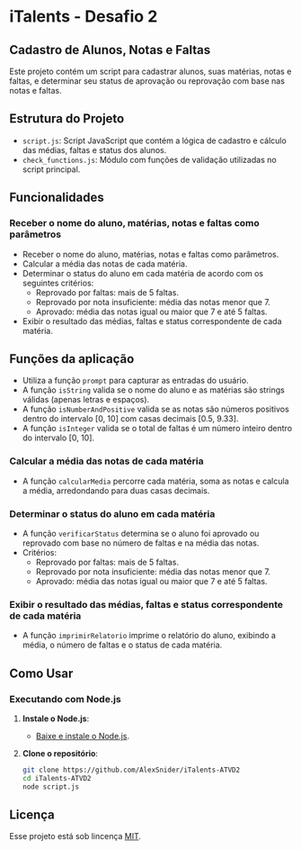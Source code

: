 # iTalents - Desafio 2

## Cadastro de Alunos, Notas e Faltas

Este projeto contém um script para cadastrar alunos, suas matérias, notas e faltas, e determinar seu status de aprovação ou reprovação com base nas notas e faltas.

## Estrutura do Projeto

- `script.js`: Script JavaScript que contém a lógica de cadastro e cálculo das médias, faltas e status dos alunos.
- `check_functions.js`: Módulo com funções de validação utilizadas no script principal.

## Funcionalidades

### Receber o nome do aluno, matérias, notas e faltas como parâmetros

- Receber o nome do aluno, matérias, notas e faltas como parâmetros.
- Calcular a média das notas de cada matéria.
- Determinar o status do aluno em cada matéria de acordo com os seguintes critérios:
  - Reprovado por faltas: mais de 5 faltas.
  - Reprovado por nota insuficiente: média das notas menor que 7.
  - Aprovado: média das notas igual ou maior que 7 e até 5 faltas.
- Exibir o resultado das médias, faltas e status correspondente de cada matéria.

## Funções da aplicação

- Utiliza a função `prompt` para capturar as entradas do usuário.
- A função `isString` valida se o nome do aluno e as matérias são strings válidas (apenas letras e espaços).
- A função `isNumberAndPositive` valida se as notas são números positivos dentro do intervalo [0, 10] com casas decimais [0.5, 9.33].
- A função `isInteger` valida se o total de faltas é um número inteiro dentro do intervalo [0, 10].

### Calcular a média das notas de cada matéria
- A função `calcularMedia` percorre cada matéria, soma as notas e calcula a média, arredondando para duas casas decimais.

### Determinar o status do aluno em cada matéria
- A função `verificarStatus` determina se o aluno foi aprovado ou reprovado com base no número de faltas e na média das notas.
- Critérios:
  - Reprovado por faltas: mais de 5 faltas.
  - Reprovado por nota insuficiente: média das notas menor que 7.
  - Aprovado: média das notas igual ou maior que 7 e até 5 faltas.

### Exibir o resultado das médias, faltas e status correspondente de cada matéria
- A função `imprimirRelatorio` imprime o relatório do aluno, exibindo a média, o número de faltas e o status de cada matéria.

## Como Usar

### Executando com Node.js

1. **Instale o Node.js**:
   - [Baixe e instale o Node.js](https://nodejs.org/).

2. **Clone o repositório**:
   ```sh
   git clone https://github.com/AlexSnider/iTalents-ATVD2
   cd iTalents-ATVD2
   node script.js

## Licença
Esse projeto está sob lincença [MIT](https://github.com/AlexSnider/iTalents-ATVD2/blob/main/LICENSE).
